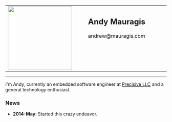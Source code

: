 <table width="700" border="0" cellspacing="0" cellpadding="0">
    <tr>
        <td wdith="0" valign="top" align="left">
            <img src="images/andy.jpg" width=200 height=200>
        </td>
        <td width="25">&nbsp;&nbsp;&nbsp;&nbsp;</td>
        <td width="525" valign="top" align="left">
            <h2>Andy Mauragis</h2>
            <p>andrew@mauragis.com
        </td>
    </tr>
</table>

---

I'm Andy, currently an embedded software engineer at [Precisive LLC](www.precisive-instruments.com) and a general technology
enthusiast.

### News
 * **2014-May**: Started this crazy endeavor.
